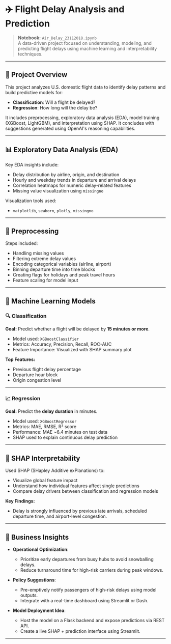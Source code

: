 # ✈️ Flight Delay Analysis and Prediction

> **Notebook:** `Air_Delay_23112018.ipynb`  
> A data-driven project focused on understanding, modeling, and predicting flight delays using machine learning and interpretability techniques.

---

## 📌 Project Overview

This project analyzes U.S. domestic flight data to identify delay patterns and build predictive models for:

- **Classification**: Will a flight be delayed?
- **Regression**: How long will the delay be?

It includes preprocessing, exploratory data analysis (EDA), model training (XGBoost, LightGBM), and interpretation using SHAP. It concludes with suggestions generated using OpenAI's reasoning capabilities.

---

## 📊 Exploratory Data Analysis (EDA)

Key EDA insights include:

- Delay distribution by airline, origin, and destination
- Hourly and weekday trends in departure and arrival delays
- Correlation heatmaps for numeric delay-related features
- Missing value visualization using `missingno`

Visualization tools used:
- `matplotlib`, `seaborn`, `plotly`, `missingno`

---

## 🧼 Preprocessing

Steps included:

- Handling missing values
- Filtering extreme delay values
- Encoding categorical variables (airline, airport)
- Binning departure time into time blocks
- Creating flags for holidays and peak travel hours
- Feature scaling for model input

---

## 🤖 Machine Learning Models

### 🔍 Classification

**Goal:** Predict whether a flight will be delayed by **15 minutes or more**.

- Model used: `XGBoostClassifier`
- Metrics: Accuracy, Precision, Recall, ROC-AUC
- Feature Importance: Visualized with SHAP summary plot

**Top Features:**
- Previous flight delay percentage
- Departure hour block
- Origin congestion level

---

### 📈 Regression

**Goal:** Predict the **delay duration** in minutes.

- Model used: `XGBoostRegressor`
- Metrics: MAE, RMSE, R² score
- Performance: MAE ~6.4 minutes on test data
- SHAP used to explain continuous delay prediction

---

## 🧠 SHAP Interpretability

Used SHAP (SHapley Additive exPlanations) to:

- Visualize global feature impact
- Understand how individual features affect single predictions
- Compare delay drivers between classification and regression models

**Key Findings:**
- Delay is strongly influenced by previous late arrivals, scheduled departure time, and airport-level congestion.

---

## 🤖 Business Insights

- **Operational Optimization**:
  - Prioritize early departures from busy hubs to avoid snowballing delays.
  - Reduce turnaround time for high-risk carriers during peak windows.

- **Policy Suggestions**:
  - Pre-emptively notify passengers of high-risk delays using model outputs.
  - Integrate with a real-time dashboard using Streamlit or Dash.

- **Model Deployment Idea**:
  - Host the model on a Flask backend and expose predictions via REST API.
  - Create a live SHAP + prediction interface using Streamlit.

---

